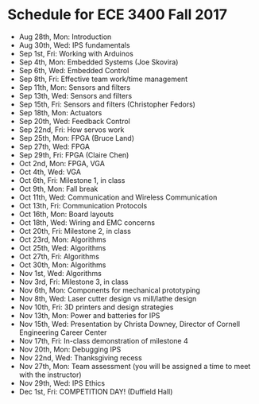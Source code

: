 # Schedule for ECE 3400 Fall 2017

- Aug 28th, Mon: Introduction
- Aug 30th, Wed: IPS fundamentals
- Sep 1st, Fri: Working with Arduinos
- Sep 4th, Mon: Embedded Systems (Joe Skovira)
- Sep 6th, Wed: Embedded Control 
- Sep 8th, Fri: Effective team work/time management
- Sep 11th, Mon: Sensors and filters
- Sep 13th, Wed: Sensors and filters
- Sep 15th, Fri: Sensors and filters (Christopher Fedors)
- Sep 18th, Mon: Actuators
- Sep 20th, Wed: Feedback Control
- Sep 22nd, Fri: How servos work
- Sep 25th, Mon: FPGA (Bruce Land)
- Sep 27th, Wed: FPGA
- Sep 29th, Fri: FPGA (Claire Chen)
- Oct 2nd, Mon: FPGA, VGA
- Oct 4th, Wed: VGA
- Oct 6th, Fri: Milestone 1, in class
- Oct 9th, Mon: Fall break
- Oct 11th, Wed: Communication and Wireless Communication
- Oct 13th, Fri: Communication Protocols
- Oct 16th, Mon: Board layouts
- Oct 18th, Wed: Wiring and EMC concerns
- Oct 20th, Fri: Milestone 2, in class
- Oct 23rd, Mon: Algorithms
- Oct 25th, Wed: Algorithms
- Oct 27th, Fri: Algorithms
- Oct 30th, Mon: Algorithms
- Nov 1st, Wed: Algorithms
- Nov 3rd, Fri: Milestone 3, in class
- Nov 6th, Mon: Components for mechanical prototyping
- Nov 8th, Wed: Laser cutter design vs mill/lathe design
- Nov 10th, Fri: 3D printers and design strategies
- Nov 13th, Mon: Power and batteries for IPS
- Nov 15th, Wed: Presentation by Christa Downey, Director of Cornell Engineering Career Center
- Nov 17th, Fri: In-class demonstration of milestone 4
- Nov 20th, Mon: Debugging IPS
- Nov 22nd, Wed: Thanksgiving recess
- Nov 27th, Mon: Team assessment (you will be assigned a time to meet with the instructor)
- Nov 29th, Wed: IPS Ethics
- Dec 1st, Fri: COMPETITION DAY! (Duffield Hall)
